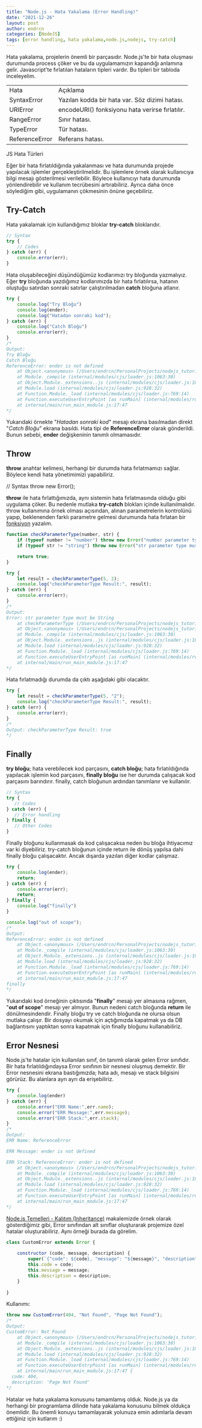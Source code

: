 ```yaml
---
title: "Node.js - Hata Yakalama (Error Handling)"
date: "2021-12-26"
layout: post
author: endrcn
categories: [NodeJS]
tags: [error handling, hata yakalama,node.js,nodejs, try-catch]
---
```


Hata yakalama, projelerin önemli bir parçasıdır. Node.js'te bir hata oluşması durumunda process çöker ve bu da uygulamamızın kapandığı anlamına gelir. Javascript'te fırlatılan hataların tipleri vardır. Bu tipleri bir tabloda inceleyelim.

<table><tbody><tr><td>Hata</td><td>Açıklama</td></tr><tr><td>SyntaxError</td><td>Yazılan kodda bir hata var. Söz dizimi hatası.</td></tr><tr><td>URIError</td><td>encodeURI() fonksiyonu hata verirse fırlatılır.</td></tr><tr><td>RangeError</td><td>Sınır hatası.</td></tr><tr><td>TypeError</td><td>Tür hatası.</td></tr><tr><td>ReferenceError</td><td>Referans hatası.</td></tr></tbody></table>

JS Hata Türleri

Eğer bir hata fırlatıldığında yakalanması ve hata durumunda projede yapılacak işlemler gerçekleştirilmelidir. Bu işlemlere örnek olarak kullanıcıya bilgi mesajı gösterilmesi verilebilir. Böylece kullanıcıyı hata durumunda yönlendirebilir ve kullanım tecrübesini artırabiliriz. Ayrıca daha önce söylediğim gibi, uygulamanın çökmesinin önüne geçebiliriz.

## Try-Catch

Hata yakalamak için kullandığımız bloklar **try-catch** bloklarıdır.

```javascript
// Syntax
try {
    // Codes
} catch (err) {
    console.error(err);
}
```

Hata oluşabileceğini düşündüğümüz kodlarımızı try bloğunda yazmalıyız. Eğer **try** bloğunda yazdığımız kodlarımızda bir hata fırlatılırsa, hatanın oluştuğu satırdan sonraki satırlar çalıştırılmadan **catch** bloğuna atlanır.

```javascript
try {
    console.log("Try Bloğu")
    console.log(ender);
    console.log("Hatadan sonraki kod");
} catch (err) {
    console.log("Catch Bloğu")
    console.error(err);
}
/*
Output:
Try Bloğu
Catch Bloğu
ReferenceError: ender is not defined
    at Object.<anonymous> (/Users/endrcn/PersonalProjects/nodejs_tutorial/Day10 - ErrorHandling/error_handling.js:3:17)
    at Module._compile (internal/modules/cjs/loader.js:1063:30)
    at Object.Module._extensions..js (internal/modules/cjs/loader.js:1092:10)
    at Module.load (internal/modules/cjs/loader.js:928:32)
    at Function.Module._load (internal/modules/cjs/loader.js:769:14)
    at Function.executeUserEntryPoint [as runMain] (internal/modules/run_main.js:72:12)
    at internal/main/run_main_module.js:17:47
*/
```

Yukarıdaki örnekte "_Hatadan sonraki kod_" mesajı ekrana basılmadan direkt "_Catch Bloğu_" ekrana basıldı. Hata tipi de **ReferenceError** olarak gönderildi. Bunun sebebi, **ender** değişkeninin tanımlı olmamasıdır.

## Throw

**throw** anahtar kelimesi, herhangi bir durumda hata fırlatmamızı sağlar. Böylece kendi hata yönetimimizi yapabiliriz.

// Syntax
throw new Error();

**throw** ile hata fırlattığımızda, aynı sistemin hata fırlatmasında olduğu gibi uygulama çöker. Bu nedenle mutlaka **try-catch** blokları içinde kullanılmalıdır. throw kullanımına örnek olması açısından, alınan parametrelerin kontrolünü yapıp, beklenenden farklı parametre gelmesi durumunda hata fırlatan bir [fonksiyon](https://endrcn.dev/nodejs-functions/) yazalım.

```javascript
function checkParameterType(number, str) {
    if (typeof number != "number") throw new Error("number parameter type must be number");
    if (typeof str != "string") throw new Error("str parameter type must be String");

    return true;
}

try {
    let result = checkParameterType(5, 2);
    console.log("checkParameterType Result:", result);
} catch (err) {
    console.error(err);
}
/*
Output:
Error: str parameter type must be String
    at checkParameterType (/Users/endrcn/PersonalProjects/nodejs_tutorial/Day10 - ErrorHandling/error_handling.js:14:39)
    at Object.<anonymous> (/Users/endrcn/PersonalProjects/nodejs_tutorial/Day10 - ErrorHandling/error_handling.js:20:18)
    at Module._compile (internal/modules/cjs/loader.js:1063:30)
    at Object.Module._extensions..js (internal/modules/cjs/loader.js:1092:10)
    at Module.load (internal/modules/cjs/loader.js:928:32)
    at Function.Module._load (internal/modules/cjs/loader.js:769:14)
    at Function.executeUserEntryPoint [as runMain] (internal/modules/run_main.js:72:12)
    at internal/main/run_main_module.js:17:47
*/
```

Hata fırlatmadığı durumda da çıktı aşağıdaki gibi olacaktır.

```javascript
try {
    let result = checkParameterType(5, "2");
    console.log("checkParameterType Result:", result);
} catch (err) {
    console.error(err);
}
/*
Output: checkParameterType Result: true
*/
```

## Finally

**try bloğu**; hata verebilecek kod parçasını, **catch bloğu**; hata fırlatıldığında yapılacak işlemin kod parçasını, **finally bloğu** ise her durumda çalışacak kod parçasını barındırır. finally, catch bloğunun ardından tanımlanır ve kullanılır.

```javascript
// Syntax
try {
   // Codes
} catch (err) {
   // Error handling
} finally {
   // Other Codes
}
```

Finally bloğunu kullanmasak da kod çalışacaksa neden bu bloğa ihtiyacımız var ki diyebiliriz. try-catch bloğunun içinde return ile dönüş yapılsa dahi finally bloğu çalışacaktır. Ancak dışarda yazılan diğer kodlar çalışmaz.

```javascript
try {
    console.log(ender);
    return;
} catch (err) {
    console.error(err);
    return;
} finally {
    console.log("finally")
}

console.log("out of scope");
/*
Output:
ReferenceError: ender is not defined
    at Object.<anonymous> (/Users/endrcn/PersonalProjects/nodejs_tutorial/Day10 - ErrorHandling/error_handling.js:34:17)
    at Module._compile (internal/modules/cjs/loader.js:1063:30)
    at Object.Module._extensions..js (internal/modules/cjs/loader.js:1092:10)
    at Module.load (internal/modules/cjs/loader.js:928:32)
    at Function.Module._load (internal/modules/cjs/loader.js:769:14)
    at Function.executeUserEntryPoint [as runMain] (internal/modules/run_main.js:72:12)
    at internal/main/run_main_module.js:17:47
finally
*/
```

Yukarıdaki kod örneğinin çıktısında "**finally**" mesajı yer almasına rağmen, "**out of scope**" mesajı yer almıyor. Bunun nedeni catch bloğunda **return** ile dönülmesindendir. Finally bloğu try ve catch bloğunda ne olursa olsun mutlaka çalışır. Bir dosyayı okumak için açtığımızda kapatmak ya da DB bağlantısını yaptıktan sonra kapatmak için finally bloğunu kullanabiliriz.

## Error Nesnesi

Node.js'te hatalar için kullanılan sınıf, ön tanımlı olarak gelen Error sınıfıdır. Bir hata fırlatıldığındaysa Error sınıfının bir nesnesi oluşmuş demektir. Bir Error nesnesini ekrana bastığımızda; hata adı, mesajı ve stack bilgisini görürüz. Bu alanlara ayrı ayrı da erişebiliriz.

```javascript
try {
    console.log(ender)
} catch (err) {
    console.error("ERR Name:",err.name);
    console.error("ERR Message:",err.message);
    console.error("ERR Stack:",err.stack);
}
/*
Output:
ERR Name: ReferenceError

ERR Message: ender is not defined

ERR Stack: ReferenceError: ender is not defined
    at Object.<anonymous> (/Users/endrcn/PersonalProjects/nodejs_tutorial/Day10 - ErrorHandling/error_handling.js:34:17)
    at Module._compile (internal/modules/cjs/loader.js:1063:30)
    at Object.Module._extensions..js (internal/modules/cjs/loader.js:1092:10)
    at Module.load (internal/modules/cjs/loader.js:928:32)
    at Function.Module._load (internal/modules/cjs/loader.js:769:14)
    at Function.executeUserEntryPoint [as runMain] (internal/modules/run_main.js:72:12)
    at internal/main/run_main_module.js:17:47
*/
```

[Node.js Temelleri - Kalıtım (Inheritance)](https://endrcn.dev/nodejs-inheritance/) makalemizde örnek olarak gösterdiğimiz gibi, Error sınıfından alt sınıflar oluşturarak projemize özel hatalar oluşturabiliriz. Aynı örneği burada da görelim.

```javascript
class CustomError extends Error {
 
    constructor (code, message, description) {
        super(`{"code": ${code}, "message": "${message}", "description": "${description}"}`);
        this.code = code;
        this.message = message;
        this.description = description;
    }
 
}
```

Kullanımı:

```javascript
throw new CustomError(404, "Not Found", "Page Not Found");
/*
Output:
CustomError: Not Found
    at Object.<anonymous> (/Users/endrcn/PersonalProjects/nodejs_tutorial/Day9 - Interitance/inheritance.js:64:7)
    at Module._compile (internal/modules/cjs/loader.js:1063:30)
    at Object.Module._extensions..js (internal/modules/cjs/loader.js:1092:10)
    at Module.load (internal/modules/cjs/loader.js:928:32)
    at Function.Module._load (internal/modules/cjs/loader.js:769:14)
    at Function.executeUserEntryPoint [as runMain] (internal/modules/run_main.js:72:12)
    at internal/main/run_main_module.js:17:47 {
  code: 404,
  description: 'Page Not Found'
*/
```

Hatalar ve hata yakalama konusunu tamamlamış olduk. Node.js ya da herhangi bir programlama dilinde hata yakalama konusunu bilmek oldukça önemlidir. Bu önemli konuyu tamamlayarak yolunuza emin adımlarla devam ettiğiniz için kutlarım :)
